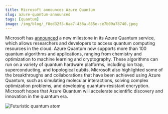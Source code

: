 ```yaml
---
title: Microsoft announces Azure Quantum
slug: azure-quantum-announced
tags: [quantum]
image: /img/blog/_f8ed32f3-6aa7-438a-855e-ce7b09a78740.jpeg
---
```


Microsoft has [announced](https://news.microsoft.com/source/features/innovation/azure-quantum-elements-chemistry-materials-science/) a new milestone in its Azure Quantum service, which allows researchers and developers to access quantum computing resources in the cloud. <!--truncate--> Azure Quantum now supports more than 100 quantum algorithms and applications, ranging from chemistry and optimization to machine learning and cryptography. These algorithms can run on a variety of quantum hardware platforms, including ion trap, superconducting, and topological qubits. Microsoft also highlighted some of the breakthroughs and collaborations that have been achieved using Azure Quantum, such as simulating molecular interactions, solving complex optimization problems, and developing quantum-resistant encryption. Microsoft hopes that Azure Quantum will accelerate scientific discovery and innovation in the quantum era.

![Futuristic quantum atom](/img/blog/_f8ed32f3-6aa7-438a-855e-ce7b09a78740.jpeg)

